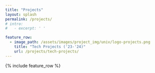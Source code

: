 ```yaml
---
title: "Projects"
layout: splash
permalink: /projects/
# intro: 
#   - excerpt: ' '

feature_row:
  - image_path: /assets/images/project_img/univ/logo-projects.png
    title: "Tech Projects ('23-'24)"
    url: /projects/tech-projects/
---
```


{% include feature_row %}
